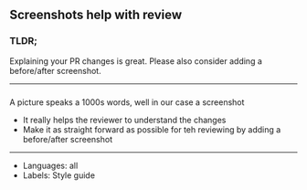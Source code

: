 ## Screenshots help with review

### TLDR;

Explaining your PR changes is great. Please also consider adding a before/after screenshot.

---

### 

A picture speaks a 1000s words, well in our case a screenshot

- It really helps the reviewer to understand the changes
- Make it as straight forward as possible for teh reviewing by adding a before/after screenshot

---

- Languages: all
- Labels: Style guide
